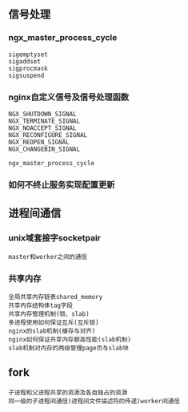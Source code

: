 
## 信号处理
### ngx_master_process_cycle
    sigemptyset
    sigaddset
    sigprocmask
    sigsuspend
### nginx自定义信号及信号处理函数
    NGX_SHUTDOWN_SIGNAL
    NGX_TERMINATE_SIGNAL
    NGX_NOACCEPT_SIGNAL
    NGX_RECONFIGURE_SIGNAL
    NGX_REOPEN_SIGNAL
    NGX_CHANGEBIN_SIGNAL

    ngx_master_process_cycle

### 如何不终止服务实现配置更新
    

## 进程间通信
### unix域套接字socketpair
    master和worker之间的通信

### 共享内存
    全局共享内存链表shared_memory
    共享内存结构体tag字段
    共享内存管理机制(锁、slab)
    多进程使用如何保证互斥(互斥锁)
    nginx的slab机制(缓存与对齐)
    nginx如何保证共享内存额高性能(slab机制)
    slab机制对内存的两级管理page页与slab块

## fork
    子进程和父进程共享的资源及各自独占的资源
    同一级的子进程间通信(进程间文件描述符的传递)worker间通信
    